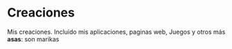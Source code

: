# Creaciones
Mis creaciones. Incluido mis aplicaciones, paginas web, Juegos y otros más
**asas**: son marikas
